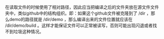 在读取文件的时候使用了相对路径，因此应当把编译之后的文件夹放在源文件文件夹中，类似github中的结构组织。即：如果这个github文件被克隆到了 /dir ，那么demo的路径就是 /dir/demo ，那么编译出来的文件位置就应该在 /dir/demo/build 。这样才能保证文件可以正常被读写，否则可能出现闪退或者找不到垃圾这种情况。